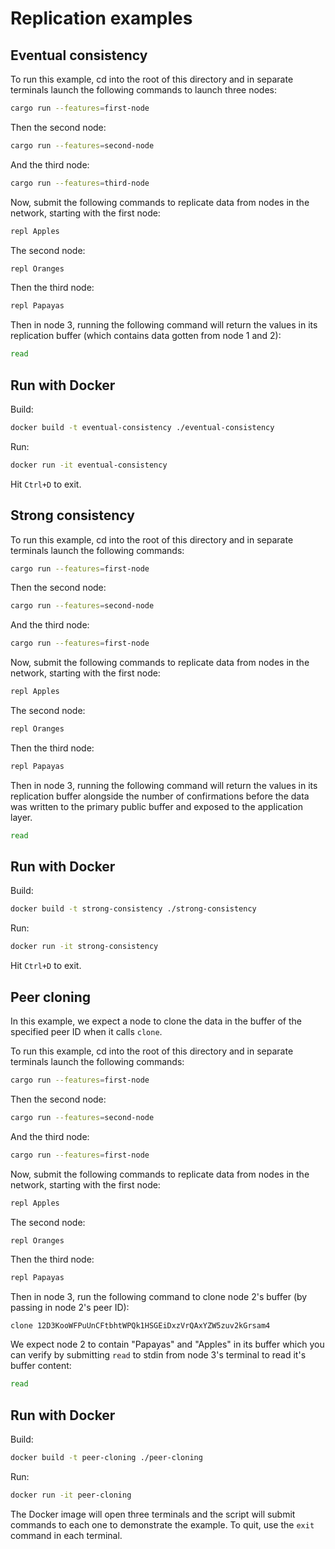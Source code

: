 # Replication examples

## Eventual consistency

To run this example, cd into the root of this directory and in separate terminals launch the following commands to launch three nodes:

```bash
cargo run --features=first-node
```
 
Then the second node:

```bash
cargo run --features=second-node
```

And the third node:

```bash
cargo run --features=third-node
```

Now, submit the following commands to replicate data from nodes in the network, starting with the first node:

```bash
repl Apples
```

The second node:

```bash
repl Oranges
```

Then the third node:

```bash
repl Papayas
```

Then in node 3, running the following command will return the values in its replication buffer (which contains data gotten from node 1 and 2):

```bash
read
```

## Run with Docker

Build:

```bash
docker build -t eventual-consistency ./eventual-consistency
```

Run:

```bash
docker run -it eventual-consistency
```

Hit `Ctrl+D` to exit.

## Strong consistency

To run this example, cd into the root of this directory and in separate terminals launch the following commands:

```bash
cargo run --features=first-node
```
 
Then the second node:

```bash
cargo run --features=second-node
```

And the third node:

```bash
cargo run --features=first-node
```

Now, submit the following commands to replicate data from nodes in the network, starting with the first node:

```bash
repl Apples
```

The second node:

```bash
repl Oranges
```

Then the third node:

```bash
repl Papayas
```

Then in node 3, running the following command will return the values in its replication buffer alongside the number of confirmations before the data was written to the primary public buffer and exposed to the application layer. 

```bash
read
```

## Run with Docker

Build:

```bash
docker build -t strong-consistency ./strong-consistency
```

Run:

```bash
docker run -it strong-consistency
```

Hit `Ctrl+D` to exit.

## Peer cloning

In this example, we expect a node to clone the data in the buffer of the specified peer ID when it calls `clone`.

To run this example, cd into the root of this directory and in separate terminals launch the following commands:

```bash
cargo run --features=first-node
```
 
Then the second node:

```bash
cargo run --features=second-node
```

And the third node:

```bash
cargo run --features=first-node
```

Now, submit the following commands to replicate data from nodes in the network, starting with the first node:

```bash
repl Apples
```

The second node:

```bash
repl Oranges
```

Then the third node:

```bash
repl Papayas
```

Then in node 3, run the following command to clone node 2's buffer (by passing in node 2's peer ID):

```clone
clone 12D3KooWFPuUnCFtbhtWPQk1HSGEiDxzVrQAxYZW5zuv2kGrsam4
```

We expect node 2 to contain "Papayas" and "Apples" in its buffer which you can verify by submitting `read` to stdin from node 3's terminal to read it's buffer content:

```bash
read
```

## Run with Docker

Build:

```bash
docker build -t peer-cloning ./peer-cloning
```

Run:

```bash
docker run -it peer-cloning
```

The Docker image will open three terminals and the script will submit commands to each one to demonstrate the example. To quit, use the `exit` command in each terminal.